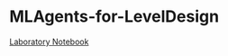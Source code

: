 # MLAgents-for-LevelDesign

[Laboratory Notebook](https://github.com/Anbak00/MLAgents-LevelDesign/tree/main/Docs)
